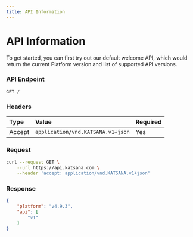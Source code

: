 ```yaml
---
title: API Information
---
```


# API Information

To get started, you can first try out our default welcome API, which would return the current Platform version and list of supported API versions.

### API Endpoint

    GET /

### Headers

| Type          | Value                             | Required
|:--------------|:----------------------------------|:---------
| Accept        | `application/vnd.KATSANA.v1+json` | Yes

### Request

```bash
curl --request GET \
    --url https://api.katsana.com \
    --header 'accept: application/vnd.KATSANA.v1+json'
```

### Response

```json
{
    "platform": "v4.9.3",
    "api": [
        "v1"
    ]
}
```
